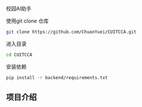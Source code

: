 校园AI助手

使用git clone 仓库
```bash
git clone https://github.com/ChuanYuei/CUITCCA.git
```
进入目录
```bash
cd CUITCCA
```
安装依赖
```bash
pip install -r backend/requirements.txt
```


## 项目介绍